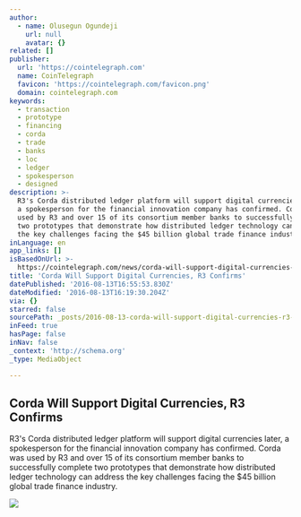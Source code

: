 ```yaml
---
author:
  - name: Olusegun Ogundeji
    url: null
    avatar: {}
related: []
publisher:
  url: 'https://cointelegraph.com'
  name: CoinTelegraph
  favicon: 'https://cointelegraph.com/favicon.png'
  domain: cointelegraph.com
keywords:
  - transaction
  - prototype
  - financing
  - corda
  - trade
  - banks
  - loc
  - ledger
  - spokesperson
  - designed
description: >-
  R3's Corda distributed ledger platform will support digital currencies later,
  a spokesperson for the financial innovation company has confirmed. Corda was
  used by R3 and over 15 of its consortium member banks to successfully complete
  two prototypes that demonstrate how distributed ledger technology can address
  the key challenges facing the $45 billion global trade finance industry.
inLanguage: en
app_links: []
isBasedOnUrl: >-
  https://cointelegraph.com/news/corda-will-support-digital-currencies-r3-confirms
title: 'Corda Will Support Digital Currencies, R3 Confirms'
datePublished: '2016-08-13T16:55:53.830Z'
dateModified: '2016-08-13T16:19:30.204Z'
via: {}
starred: false
sourcePath: _posts/2016-08-13-corda-will-support-digital-currencies-r3-confirms.md
inFeed: true
hasPage: false
inNav: false
_context: 'http://schema.org'
_type: MediaObject

---
```

<article style=""><h1>Corda Will Support Digital Currencies, R3 Confirms</h1><p>R3's Corda distributed ledger platform will support digital currencies later, a spokesperson for the financial innovation company has confirmed. Corda was used by R3 and over 15 of its consortium member banks to successfully complete two prototypes that demonstrate how distributed ledger technology can address the key challenges facing the $45 billion global trade finance industry.</p><img src="https://cointelegraph.com/images/725_Ly9jb2ludGVsZWdyYXBoLmNvbS9zdG9yYWdlL3VwbG9hZHMvdmlldy80NGE3M2I2NTEzYmU5ZjUyYWRkNTZiNjgzMWE4NDMwYS5qcGc=.jpg" /></article>